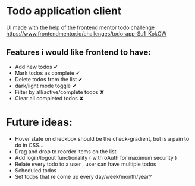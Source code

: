 # Todo application client

UI made with the help of the frontend mentor todo challenge <https://www.frontendmentor.io/challenges/todo-app-Su1_KokOW>

## Features i would like frontend to have:

- Add new todos ✔
- Mark todos as complete ✔
- Delete todos from the list ✔
- dark/light mode toggle ✔
- Filter by all/active/complete todos ✘
- Clear all completed todos ✘

# Future ideas:

- Hover state on checkbox should be the check-gradient, but is a pain to do in CSS...
- Drag and drop to reorder items on the list
- Add login/logout functionality ( with oAuth for maximum security )
- Relate every todo to a user , user can have multiple todos
- Scheduled todos
- Set todos that re come up every day/week/month/year?
